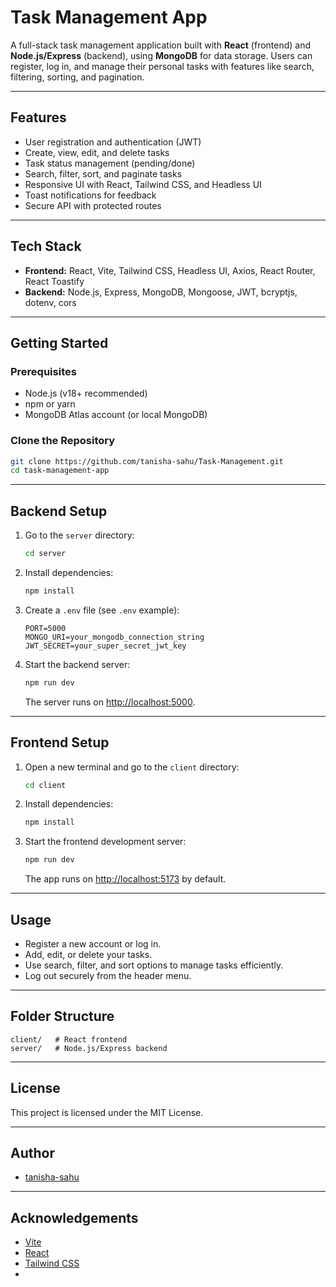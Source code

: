 # Task Management App

A full-stack task management application built with **React** (frontend) and **Node.js/Express** (backend), using **MongoDB** for data storage. Users can register, log in, and manage their personal tasks with features like search, filtering, sorting, and pagination.

---

## Features

- User registration and authentication (JWT)
- Create, view, edit, and delete tasks
- Task status management (pending/done)
- Search, filter, sort, and paginate tasks
- Responsive UI with React, Tailwind CSS, and Headless UI
- Toast notifications for feedback
- Secure API with protected routes

---

## Tech Stack

- **Frontend:** React, Vite, Tailwind CSS, Headless UI, Axios, React Router, React Toastify
- **Backend:** Node.js, Express, MongoDB, Mongoose, JWT, bcryptjs, dotenv, cors

---

## Getting Started

### Prerequisites

- Node.js (v18+ recommended)
- npm or yarn
- MongoDB Atlas account (or local MongoDB)

### Clone the Repository

```sh
git clone https://github.com/tanisha-sahu/Task-Management.git
cd task-management-app
```

---

## Backend Setup

1. Go to the `server` directory:

    ```sh
    cd server
    ```

2. Install dependencies:

    ```sh
    npm install
    ```

3. Create a `.env` file (see `.env` example):

    ```
    PORT=5000
    MONGO_URI=your_mongodb_connection_string
    JWT_SECRET=your_super_secret_jwt_key
    ```

4. Start the backend server:

    ```sh
    npm run dev
    ```

    The server runs on [http://localhost:5000](http://localhost:5000).

---

## Frontend Setup

1. Open a new terminal and go to the `client` directory:

    ```sh
    cd client
    ```

2. Install dependencies:

    ```sh
    npm install
    ```

3. Start the frontend development server:

    ```sh
    npm run dev
    ```

    The app runs on [http://localhost:5173](http://localhost:5173) by default.

---

## Usage

- Register a new account or log in.
- Add, edit, or delete your tasks.
- Use search, filter, and sort options to manage tasks efficiently.
- Log out securely from the header menu.

---

## Folder Structure

```
client/   # React frontend
server/   # Node.js/Express backend
```

---

## License

This project is licensed under the MIT License.

---

## Author

- [tanisha-sahu](https://github.com/tanisha-sahu)

---

## Acknowledgements

- [Vite](https://vitejs.dev/)
- [React](https://react.dev/)
- [Tailwind CSS](https://tailwindcss.com/)
-